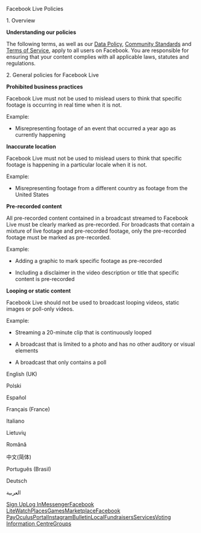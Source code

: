 Facebook Live Policies

1\. Overview

**Understanding our policies**

The following terms, as well as our [Data Policy](https://www.facebook.com/about/privacy/), [Community Standards](https://www.facebook.com/communitystandards/) and [Terms of Service](https://www.facebook.com/legal/terms), apply to all users on Facebook. You are responsible for ensuring that your content complies with all applicable laws, statutes and regulations.

2\. General policies for Facebook Live

**Prohibited business practices**

Facebook Live must not be used to mislead users to think that specific footage is occurring in real time when it is not.

Example:

*   Misrepresenting footage of an event that occurred a year ago as currently happening

**Inaccurate location**

Facebook Live must not be used to mislead users to think that specific footage is happening in a particular locale when it is not.

Example:

*   Misrepresenting footage from a different country as footage from the United States

**Pre-recorded content**

All pre-recorded content contained in a broadcast streamed to Facebook Live must be clearly marked as pre-recorded. For broadcasts that contain a mixture of live footage and pre-recorded footage, only the pre-recorded footage must be marked as pre-recorded.

Example:

*   Adding a graphic to mark specific footage as pre-recorded

*   Including a disclaimer in the video description or title that specific content is pre-recorded

**Looping or static content**

Facebook Live should not be used to broadcast looping videos, static images or poll-only videos.

Example:

*   Streaming a 20-minute clip that is continuously looped

*   A broadcast that is limited to a photo and has no other auditory or visual elements

*   A broadcast that only contains a poll

English (UK)

Polski

Español

Français (France)

Italiano

Lietuvių

Română

中文(简体)

Português (Brasil)

Deutsch

العربية

[Sign Up](https://www.facebook.com/reg/)[Log In](https://www.facebook.com/login/)[Messenger](https://l.facebook.com/l.php?u=https%3A%2F%2Fmessenger.com%2F&h=AT0lgZpxmRE6SyZQbhnXbk7co2ca2-Ba2ecGLGSikK5CNADdYJi5qUsnv8o7KzuE_pzZnU4yuh2WogQCjHaVSzkMB1Rx-3O1fS7fwI1UCiC8p1bciFx05DFhd_PSxEQ9JaYzOWwsENMEDEkgwqK2BNh-84LrqDz_5fpJ-w)[Facebook Lite](https://www.facebook.com/lite/)[Watch](https://en-gb.facebook.com/watch/)[Places](https://www.facebook.com/places/)[Games](https://www.facebook.com/games/)[Marketplace](https://www.facebook.com/marketplace/)[Facebook Pay](https://pay.facebook.com/)[Oculus](https://l.facebook.com/l.php?u=https%3A%2F%2Fwww.oculus.com%2F&h=AT0lgZpxmRE6SyZQbhnXbk7co2ca2-Ba2ecGLGSikK5CNADdYJi5qUsnv8o7KzuE_pzZnU4yuh2WogQCjHaVSzkMB1Rx-3O1fS7fwI1UCiC8p1bciFx05DFhd_PSxEQ9JaYzOWwsENMEDEkgwqK2BNh-84LrqDz_5fpJ-w)[Portal](https://portal.facebook.com/)[Instagram](https://l.facebook.com/l.php?u=https%3A%2F%2Fwww.instagram.com%2F&h=AT0lgZpxmRE6SyZQbhnXbk7co2ca2-Ba2ecGLGSikK5CNADdYJi5qUsnv8o7KzuE_pzZnU4yuh2WogQCjHaVSzkMB1Rx-3O1fS7fwI1UCiC8p1bciFx05DFhd_PSxEQ9JaYzOWwsENMEDEkgwqK2BNh-84LrqDz_5fpJ-w)[Bulletin](https://www.bulletin.com/)[Local](https://www.facebook.com/local/lists/245019872666104/)[Fundraisers](https://www.facebook.com/fundraisers/)[Services](https://www.facebook.com/biz/directory/)[Voting Information Centre](https://www.facebook.com/votinginformationcenter/?entry_point=c2l0ZQ%3D%3D)[Groups](https://www.facebook.com/groups/explore/)